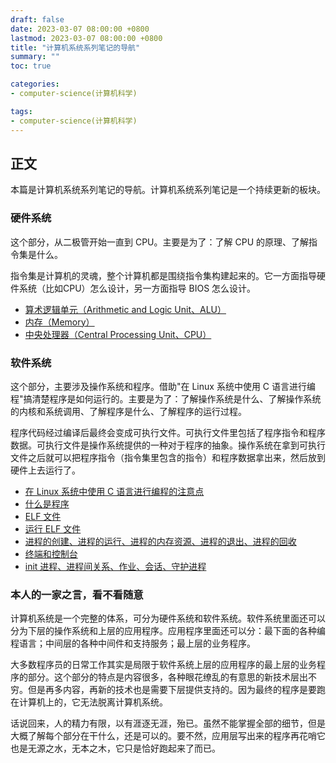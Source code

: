 ```yaml
---
draft: false
date: 2023-03-07 08:00:00 +0800
lastmod: 2023-03-07 08:00:00 +0800
title: "计算机系统系列笔记的导航"
summary: ""
toc: true

categories:
- computer-science(计算机科学)

tags:
- computer-science(计算机科学)
---
```

## 正文

本篇是计算机系统系列笔记的导航。计算机系统系列笔记是一个持续更新的板块。

### 硬件系统

这个部分，从二极管开始一直到 CPU。主要是为了：了解 CPU 的原理、了解指令集是什么。

指令集是计算机的灵魂，整个计算机都是围绕指令集构建起来的。它一方面指导硬件系统（比如CPU）怎么设计，另一方面指导 BIOS 怎么设计。

- [算术逻辑单元（Arithmetic and Logic Unit、ALU）](/post/computer-science/hardware/alu)
- [内存（Memory）](/post/computer-science/hardware/memory)
- [中央处理器（Central Processing Unit、CPU）](/post/computer-science/hardware/cpu)

### 软件系统

这个部分，主要涉及操作系统和程序。借助"在 Linux 系统中使用 C 语言进行编程"搞清楚程序是如何运行的。主要是为了：了解操作系统是什么、了解操作系统的内核和系统调用、了解程序是什么、了解程序的运行过程。

程序代码经过编译后最终会变成可执行文件。可执行文件里包括了程序指令和程序数据。可执行文件是操作系统提供的一种对于程序的抽象。操作系统在拿到可执行文件之后就可以把程序指令（指令集里包含的指令）和程序数据拿出来，然后放到硬件上去运行了。

- [在 Linux 系统中使用 C 语言进行编程的注意点](/post/computer-science/operating-system/linux/notice)
- [什么是程序](/post/computer-science/operating-system/linux/program)
- [ELF 文件](/post/computer-science/operating-system/linux/elf)
- [运行 ELF 文件](/post/computer-science/operating-system/linux/exec_elf)
- [进程的创建、进程的运行、进程的内存资源、进程的退出、进程的回收](/post/computer-science/operating-system/linux/process)
- [终端和控制台](/post/computer-science/terminal_console)
- [init 进程、进程间关系、作业、会话、守护进程](/post/computer-science/operating-system/linux/process02)

### 本人的一家之言，看不看随意

计算机系统是一个完整的体系，可分为硬件系统和软件系统。软件系统里面还可以分为下层的操作系统和上层的应用程序。应用程序里面还可以分：最下面的各种编程语言；中间层的各种中间件和支持服务；最上层的业务程序。

大多数程序员的日常工作其实是局限于软件系统上层的应用程序的最上层的业务程序的部分。这个部分的特点是内容很多，各种眼花缭乱的有意思的新技术层出不穷。但是再多内容，再新的技术也是需要下层提供支持的。因为最终的程序是要跑在计算机上的，它无法脱离计算机系统。

话说回来，人的精力有限，以有涯逐无涯，殆已。虽然不能掌握全部的细节，但是大概了解每个部分在干什么，还是可以的。要不然，应用层写出来的程序再花哨它也是无源之水，无本之木，它只是恰好跑起来了而已。
